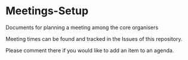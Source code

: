 # Meetings-Setup
Documents for planning a meeting among the core organisers

Meeting times can be found and tracked in the Issues of this repository. 

Please comment there if you would like to add an item to an agenda. 

